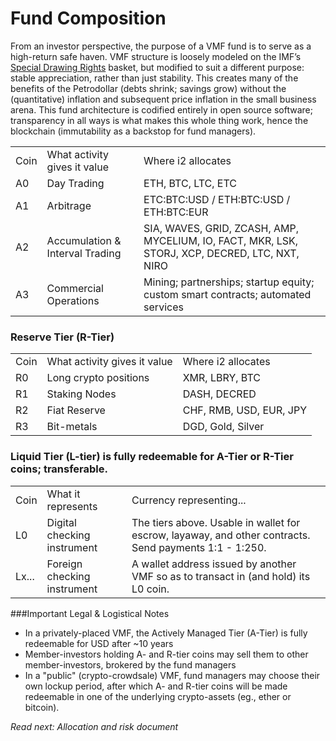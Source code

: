 # Fund Composition

From an investor perspective, the purpose of a VMF fund is to serve as a high-return safe haven. VMF structure is loosely modeled on the IMF’s [Special Drawing Rights](https://en.wikipedia.org/wiki/Special_drawing_rights) basket, but modified to suit a different purpose: stable appreciation, rather than just stability. This creates many of the benefits of the Petrodollar (debts shrink; savings grow) without the (quantitative) inflation and subsequent price inflation in the small business arena. This fund architecture is codified entirely in open source software; transparency in all ways is what makes this whole thing work, hence the blockchain (immutability as a backstop for fund managers). 

<table>
  <tr>
    <td>Coin</td>
    <td>What activity gives it value</td>
    <td>Where i2 allocates</td>
  </tr>
  <tr>
    <td>A0</td>
    <td>Day Trading</td>
    <td>ETH, BTC, LTC, ETC</td>
  </tr>
  <tr>
    <td>A1</td>
    <td>Arbitrage</td>
    <td>ETC:BTC:USD / ETH:BTC:USD / ETH:BTC:EUR </td>
  </tr>
  <tr>
    <td>A2</td>
    <td>Accumulation & Interval Trading</td>
    <td>SIA, WAVES, GRID, ZCASH, AMP, MYCELIUM, IO, FACT, MKR, LSK, STORJ, XCP, DECRED, LTC, NXT, NIRO</td>
  </tr>
  <tr>
    <td>A3</td>
    <td>Commercial Operations</td>
    <td>Mining; partnerships; startup equity; custom smart contracts; automated services</td>
  </tr>
</table>


### Reserve Tier (R-Tier)
<table>
  <tr>
    <td>Coin</td>
    <td>What activity gives it value</td>
    <td>Where i2 allocates</td>
  </tr>
  <tr>
    <td>R0</td>
    <td>Long crypto positions</td>
    <td>XMR, LBRY, BTC</td>
  </tr>
  <tr>
    <td>R1</td>
    <td>Staking Nodes</td>
    <td>DASH, DECRED</td>
  </tr>
  <tr>
    <td>R2</td>
    <td>Fiat Reserve</td>
    <td>CHF, RMB, USD, EUR, JPY</td>
  </tr>
  <tr>
    <td>R3</td>
    <td>Bit-metals</td>
    <td>DGD, Gold, Silver</td>
  </tr>
</table>


### Liquid Tier (L-tier) is fully redeemable for A-Tier or R-Tier coins; transferable.

<table>
  <tr>
    <td>Coin</td>
    <td>What it represents</td>
    <td>Currency representing...</td>
  </tr>
  <tr>
    <td>L0</td>
    <td>Digital checking instrument</td>
    <td>The tiers above. Usable in wallet for escrow, layaway, and other contracts. Send payments 1:1 - 1:250.</td>
  </tr>
  <tr>
    <td>Lx...</td>
    <td>Foreign checking instrument</td>
    <td>A wallet address issued by another VMF so as to transact in (and hold) its L0 coin.</td>
  </tr>
</table>

###Important Legal & Logistical Notes
* In a privately-placed VMF, the Actively Managed Tier (A-Tier) is fully redeemable for USD after ~10 years
* Member-investors holding A- and R-tier coins may sell them to other member-investors, brokered by the fund managers
* In a "public" (crypto-crowdsale) VMF, fund managers may choose their own lockup period, after which A- and R-tier coins will be made redeemable in one of the underlying crypto-assets (eg., ether or bitcoin).


*Read next: Allocation and risk document*

